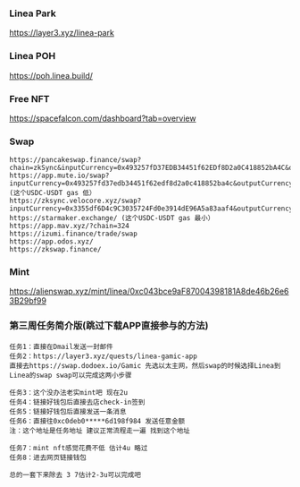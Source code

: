 ### Linea Park
https://layer3.xyz/linea-park
### Linea  POH
https://poh.linea.build/


### Free NFT
https://spacefalcon.com/dashboard?tab=overview

### Swap
```
https://pancakeswap.finance/swap?chain=zkSync&inputCurrency=0x493257fD37EDB34451f62EDf8D2a0C418852bA4C&outputCurrency=0x3355df6D4c9C3035724Fd0e3914dE96A5a83aaf4
https://app.mute.io/swap?inputCurrency=0x493257fd37edb34451f62edf8d2a0c418852ba4c&outputCurrency=0x0000000000000000000000000000000000000000 (这个USDC-USDT gas 低）
https://zksync.velocore.xyz/swap?inputCurrency=0x3355df6D4c9C3035724Fd0e3914dE96A5a83aaf4&outputCurrency=0x493257fd37edb34451f62edf8d2a0c418852ba4c
https://starmaker.exchange/ (这个USDC-USDT gas 最小）
https://app.mav.xyz/?chain=324
https://izumi.finance/trade/swap
https://app.odos.xyz/
https://zkswap.finance/
```

### Mint
https://alienswap.xyz/mint/linea/0xc043bce9aF87004398181A8de46b26e63B29bf99

### 第三周任务简介版(跳过下载APP直接参与的方法)
```
任务1：直接在Dmail发送一封邮件
任务2：https://layer3.xyz/quests/linea-gamic-app
直接去https://swap.dodoex.io/Gamic 先选以太主网，然后swap的时候选择Linea到Linea的swap swap可以完成这两小步骤

任务3：这个没办法老实mint吧 现在2u
任务4：链接好钱包后直接去店check-in签到
任务5：链接好钱包后直接发送一条消息
任务6：直接往0xc0deb0*****6d198f984 发送任意金额
注：这个地址是任务地址 建议正常流程走一遍 找到这个地址

任务7：mint nft感觉花费不低 估计4u 略过
任务8：进去网页链接钱包

总的一套下来除去 3 7估计2-3u可以完成吧
```
